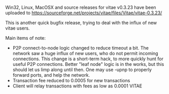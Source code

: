 Win32, Linux, MacOSX and source releases for vitae v0.3.23 have been uploaded to
https://sourceforge.net/projects/vitae/files/Vitae/vitae-0.3.23/

This is another quick bugfix release, trying to deal with the influx of new vitae users.

Main items of note:

* P2P connect-to-node logic changed to reduce timeout a bit.  The network saw a huge influx of new users, who do not permit incoming connections.  This change is a short-term hack, to more quickly hunt for useful P2P connections.  Better "leaf node" logic is in the works, but this should let us limp along until then.  One may use -upnp to properly forward ports, and help the network.
* Transaction fee reduced to 0.0005 for new transactions
* Client will relay transactions with fees as low as 0.0001 VITAE
